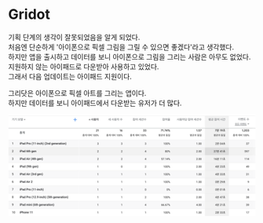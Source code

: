 # Gridot  

기획 단계의 생각이 잘못되었음을 알게 되었다.  
처음엔 단순하게 '아이폰으로 픽셀 그림을 그릴 수 있으면 좋겠다'라고 생각했다.  
하지만 앱을 출시하고 데이터를 보니 아이폰으로 그림을 그리는 사람은 아무도 없었다.  
지원하지 않는 아이패드로 다운받아 사용하고 있었다.  
그래서 다음 업데이트는 아이패드 지원이다.  

그리닷은 아이폰으로 픽셀 아트를 그리는 앱이다.  
하지만 데이터를 보니 아이패드에서 다운받는 유저가 더 많다.  


![](../src/gridot_01.png)
